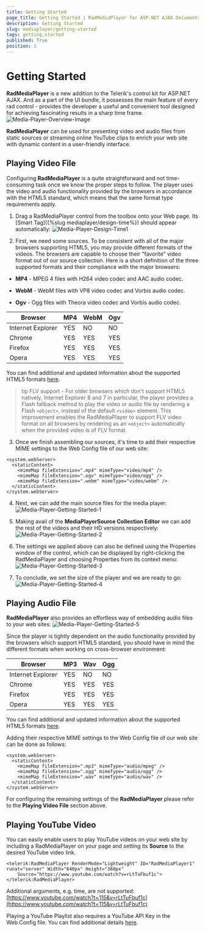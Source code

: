 ```yaml
---
title: Getting Started
page_title: Getting Started | RadMediaPlayer for ASP.NET AJAX Documentation
description: Getting Started
slug: mediaplayer/getting-started
tags: getting,started
published: True
position: 1
---
```


# Getting Started



**RadMediaPlayer** is a new addition to the Telerik's control kit for ASP.NET AJAX. And as a part of the UI bundle, it possesses the main feature of every rad control - provides the developer a useful and convenient tool designed for achieving fascinating results in a sharp time frame.
![Media-Player-Overview-Image](images/mediaplayer-overview-image.png)

**RadMediaPlayer** can be used for presenting video and audio files from static sources or streaming online YouTube clips to enrich your web site with dynamic content in a user-friendly interface.

## Playing Video File

Configuring **RadMediaPlayer** is a quite straightforward and not time-consuming task once we know the proper steps to follow. The player uses the video and audio functionality provided by the browsers in accordance with the HTML5 standard, which means that the same format type requirements apply.

1. Drag a RadMediaPlayer control from the toolbox onto your Web page. Its [Smart Tag]({%slug mediaplayer/design-time%}) should appear automatically:
![Media-Player-Design-Time1](images/mediaplayer-designtime1.png)

2. First, we need some sources. To be consistent with all of the major browsers supporting HTML5, you may provide different formats of the videos. The browsers are capable to choose their "favorite" video format out of our source collection. Here is a short definition of the three supported formats and their compliance with the major browsers:

* **MP4** - MPEG 4 files with H264 video codec and AAC audio codec.

* **WebM** - WebM files with VP8 video codec and Vorbis audio codec.

* **Ogv** - Ogg files with Theora video codec and Vorbis audio codec.


|  **Browser**  |  **MP4**  |  **WebM**  |  **Ogv**  |
| ------ | ------ | ------ | ------ |
|Internet Explorer|YES|NO|NO|
|Chrome|YES|YES|YES|
|Firefox|YES|YES|YES|
|Opera|YES|YES|YES|

You can find additional and updated information about the supported HTML5 formats [here](http://www.w3schools.com/html/html5_video.asp).

>tip
FLV support - For older browsers which don't support HTML5 natively, Internet Explorer 8 and 7 in particular, the player provides a Flash fallback method to play the video or audio file by rendering a Flash `<object>`, instead of the default `<video>` element. This improvement enables the RadMediaPlayer to support FLV video format on all browsers by rendering as an `<object>` automatically when the provided video is of FLV format.
>

3. Once we finish assembling our sources, it's time to add their respective MIME settings to the Web Config file of our web site:

````ASP.NET
<system.webServer>
  <staticContent>
    <mimeMap fileExtension=".mp4" mimeType="video/mp4" />
    <mimeMap fileExtension=".ogv" mimeType="video/ogg" />
    <mimeMap fileExtension=".webm" mimeType="video/webm" />
  </staticContent>
</system.webServer>
````



4. Next, we can add the main source files for the media player:
![Media-Player-Getting-Started-1](images/mediaplayer-getting-started-1.png)

5. Making avail of the **MediaPlayerSource Collection Editor** we can add the rest of the videos and their HD versions respectively:
![Media-Player-Getting-Started-2](images/mediaplayer-getting-started-2.png)

6. The settings we applied above can also be defined using the Properties window of the control, which can be displayed by right-clicking the RadMediaPlayer and choosing Properties from its context menu:
![Media-Player-Getting-Started-3](images/mediaplayer-getting-started-3.png)

7. To conclude, we set the size of the player and we are ready to go:
![Media-Player-Getting-Started-4](images/mediaplayer-getting-started-4.png)

## Playing Audio File

**RadMediaPlayer** also provides an effortless way of embedding audio files to your web sites:
![Media-Player-Getting-Started-5](images/mediaplayer-getting-started-5.png)

Since the player is tightly dependent on the audio functionality provided by the browsers which support HTML5 standard, you should have in mind the different formats when working on cross-browser environment:


|  **Browser**  |  **MP3**  |  **Wav**  |  **Ogg**  |
| ------ | ------ | ------ | ------ |
|Internet Explorer|YES|NO|NO|
|Chrome|YES|YES|YES|
|Firefox|YES|YES|YES|
|Opera|YES|YES|YES|

You can find additional and updated information about the supported HTML5 formats [here](http://www.w3schools.com/html/html5_audio.asp).

Adding their respective MIME settings to the Web Config file of our web site can be done as follows:

````ASP.NET
<system.webServer>
  <staticContent>
    <mimeMap fileExtension=".mp3" mimeType="audio/mpeg" />
    <mimeMap fileExtension=".ogg" mimeType="audio/ogg" />
    <mimeMap fileExtension=".wav" mimeType="audio/wav" />
  </staticContent>
</system.webServer>
````

For configuring the remaining settings of the **RadMediaPlayer** please refer to the **Playing Video File** section above.

## Playing YouTube Video

You can easily enable users to play YouTube videos on your web site by including a RadMediaPlayer on your page and setting its **Source** to the desired YouTube video link.

````ASP.NET
<telerik:RadMediaPlayer RenderMode="Lightweight" ID="RadMediaPlayer1" runat="server" Width="640px" Height="360px"
    Source="https://www.youtube.com/watch?v=rLtTuFbuf1c">
</telerik:RadMediaPlayer>
````

Additional arguments, e.g. time, are not supported:
[https://www.youtube.com/watch?t=115&v=rLtTuFbuf1c](https://www.youtube.com/watch?t=115&v=rLtTuFbuf1c)

Playing a YouTube Playlist also requires a YouTube API Key in the Web.Config file. You can find additional details [here](http://docs.telerik.com/devtools/aspnet-ajax/controls/mediaplayer/functionality/playlist#youtube-playlist).
